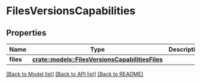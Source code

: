 # FilesVersionsCapabilities

## Properties

Name | Type | Description | Notes
------------ | ------------- | ------------- | -------------
**files** | [**crate::models::FilesVersionsCapabilitiesFiles**](FilesVersionsCapabilities_files.md) |  | 

[[Back to Model list]](../README.md#documentation-for-models) [[Back to API list]](../README.md#documentation-for-api-endpoints) [[Back to README]](../README.md)


